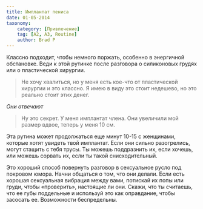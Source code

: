 ```yaml
---
title: Имплантат пениса
date: 01-05-2014
taxonomy:
    category: [Привлечение]
	tag: [A2, A3, Routine]
	author: Brad P
---
```


Классно подходит, чтобы немного поржать, особенно в энергичной обстановке. Веди к этой рутинке после разговора о силиконовых грудях или о пластической хирургии.

> Не хочу хвалиться, но у меня есть кое-что от пластической хирургии и это классно. Я имею в виду это стоит недешево, но это реально стоит этих денег.

*Они отвечают*

> Ну это секрет. У меня имплантат члена. Они увеличили мой размер вдвое, теперь у меня 10 см.

Эта рутина может продолжаться еще минут 10-15 с женщинами, которые хотят увидеть твой имплантат. Если они сильно разогрелись, могут стащить с тебя трусы. Ты можешь поддразнить их, если хочешь, или можешь сорвать их, если ты такой снисходительный.

Это хороший способ повернуть разговор в сексуальное русло под покровом юмора. Начни общаться о том, что они делали. Если есть хорошая сексуальная вибрация между вами, потискай их попы или груди, чтобы «проверить», настоящие ли они. Скажи, что ты считаешь, что ее губы поддельные и используй это как оправдание, чтобы засосать ее. Возможности беспредельны.